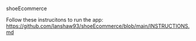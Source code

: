 shoeEcommerce

Follow these instrucitons to run the app:
https://github.com/Ianshaw93/shoeEcommerce/blob/main/INSTRUCTIONS.md
